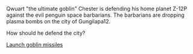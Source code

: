 Qwuart "the ultimate goblin" Chester is defending his home planet Z-12P against the evil penguin space barbarians. The barbarians are dropping plasma bombs on the city of Gungilapa12.

How should he defend the city?

[Launch goblin missiles](barrel_missiles.md)